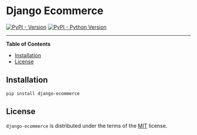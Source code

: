 # Django Ecommerce

[![PyPI - Version](https://img.shields.io/pypi/v/django-ecommerce.svg)](https://pypi.org/project/django-ecommerce)
[![PyPI - Python Version](https://img.shields.io/pypi/pyversions/django-ecommerce.svg)](https://pypi.org/project/django-ecommerce)

-----

**Table of Contents**

- [Installation](#installation)
- [License](#license)

## Installation

```console
pip install django-ecommerce
```

## License

`django-ecommerce` is distributed under the terms of the [MIT](https://spdx.org/licenses/MIT.html) license.
